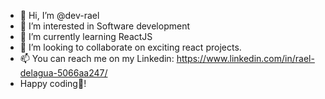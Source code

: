 - 👋 Hi, I’m @dev-rael
- 👀 I’m interested in Software development
- 🌱 I’m currently learning ReactJS
- 💞️ I’m looking to collaborate on exciting react projects.
- 📫 You can reach me on my Linkedin: https://www.linkedin.com/in/rael-delagua-5066aa247/
- Happy coding🙂!

<!---
dev-rael/dev-rael is a ✨ special ✨ repository because its `README.md` (this file) appears on your GitHub profile.
You can click the Preview link to take a look at your changes.
--->
